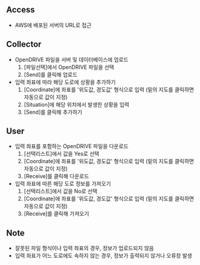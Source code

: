 ## Access 
- AWS에 배포된 서버의 URL로 접근

## Collector 
- OpenDRIVE 파일을 서버 및 데이터베이스에 업로드
    1. [파일선택]에서 OpenDRIVE 파일을 선택
    2. [Send]를 클릭해 업로드
- 입력 좌표에 따라 해당 도로에 상황을 추가하기
    1. [Coordinate]에 좌표를 '위도값, 경도값' 형식으로 입력 (밑의 지도를 클릭하면 자동으로 값이 지정)
    2. [Situation]에 해당 위치에서 발생한 상황을 입력
    3. [Send]를 클릭해 추가하기

## User
- 입력 좌표를 포함하는 OpenDRIVE 파일을 다운로드    
    1. [선택리스트]에서 값을 Yes로 선택
    2. [Coordinate]에 좌표를 '위도값, 경도값' 형식으로 입력 (밑의 지도를 클릭하면 자동으로 값이 지정)
    3. [Receive]를 클릭해 다운로드
- 입력 좌표에 따른 해당 도로 정보를 가져오기
    1. [선택리스트]에서 값을 No로 선택
    2. [Coordinate]에 좌표를 '위도값, 경도값' 형식으로 입력 (밑의 지도를 클릭하면 자동으로 값이 지정)
    3. [Receive]를 클릭해 가져오기

## Note
- 잘못된 파일 형식이나 입력 좌표의 경우, 정보가 업로드되지 않음
- 입력 좌표가 어느 도로에도 속하지 않는 경우, 정보가 출력되지 않거나 오류창 발생